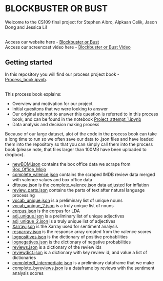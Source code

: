 # BLOCKBUSTER OR BUST

Welcome to the CS109 final project for Stephen Albro, Alpkaan Celik, Jason Dong and Jessica Li! <br><br>

Access our website here - [Blockbuster or Bust](http://google.com) <br>
Access our screencast video here - [Blockbuster or Bust Video](http://google.com)

## Getting started

In this repository you will find our process project book - [Process_book.ipynb](./Process_book.ipynb). <br><br>

This process book explains:
* Overview and motivation for our project
* Initial quesitons that we were looking to answer
* Our original attempt to answer this question is referred to in this process book, and can be found in the notebook [Project_attempt_1.ipynb](./Project_attempt_1.ipynb)
* Data analysis and decision making process

Because of our large dataset, alot of the code in the process book can take a long time to run so we often save our data to .json files and have loaded them into the repository so that you can simply call them into the process book (please note, that files larger than 100MB have been uploaded to dropbox). 
* [newBOM.json](./newBOM.json) contains the box office data we scrape from [Box_Office_Mojo](http://www.boxofficemojo.com)
* [complete_valence.json](https://www.dropbox.com/s/xxiojklc9coakkx/complete_valence.json?dl=0) contains the scraped IMDB review data merged with valence values and box office data
* [dftouse.json](https://www.dropbox.com/s/ieu8sbn1c4eo2bv/dftouse.json?dl=0) is the complete_valence.json data adjusted for inflation
* [review_parts.json](./review_parts.json) contains the parts of text after natural language processing
* [vocab_unique.json](./vocab_unique.json) is a preliminary list of unique nouns
* [vocab_unique_2.json](./vocab_unique_2.json) is a truly unique list of nouns
* [corpus.json](./corpus.json) is the corpus for LDA
* [adj_unique.json](./adj_unique.json) is a preliminary list of unique adjectives
* [adj_unique_2.json](./adj_unique_2.json) is a truly unique list of adjectives
* [Xarray.json](./Xarray.json) is the Xarray used for sentiment analysis
* [resparray.json](./resparray.json) is the response array created from the valence scores
* [logpositives.json](./logpositives.json) is the dictionary of positive probabilities
* [lognegatives.json](./lognegatives.json) is the dictionary of negative probabilities
* [reviews.json](./reviews.json) is a dictionary of the review ids
* [reviewdict.json](./reviewdict.json) is a dictionary with key review id, and value a list of dictionaries
* [completedf_intermediate.json](./completedf_intermediate.json) is a preliminary dataframe that we make
* [complete_byreviews.json](https://www.dropbox.com/s/1j8dj02ifsbpumv/complete_byreviews.json?dl=0) is a dataframe by reviews with the sentiment analysis scores

